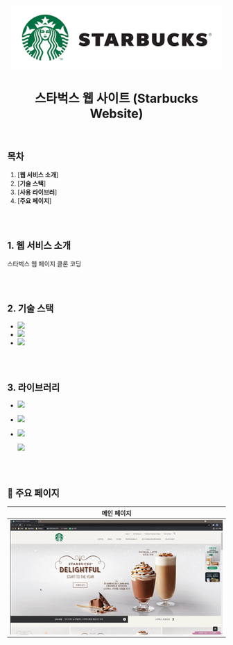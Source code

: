 <div align="center">
  <br />
  <img src=".\README.assets\starbucks_title_logo.png" alt="Starbucks" height="150px" />
  <br />
  <h1>스타벅스 웹 사이트 (Starbucks Website)</h1>
  <br />
</div>


## 목차

1. [**웹 서비스 소개**]
2. [**기술 스택**]
3. [**사용 라이브러**]
4. [**주요 페이지**]

<br /><br />


##  1. 웹 서비스 소개

스타벅스 웹 페이지 클론 코딩

<br /><br />

## 2. 기술 스택

- ![](https://img.shields.io/badge/-JavaScript-F7DF1E?&logo=javascript&logoColor=white) 
- ![](https://img.shields.io/badge/CSS-1572B6?&logo=css3&logoColor=white) 
- ![](https://img.shields.io/badge/-HTML5-E34F26?&logo=html5&logoColor=white) 

<br /><br />

## 3.  라이브러리

- ![](https://img.shields.io/badge/-Swiper-6332F6?&logo=swiper&logoColor=white) 

- ![](https://img.shields.io/badge/-Lodash-gray) 

- ![](https://img.shields.io/badge/-Gsap-green) 

  ![](https://img.shields.io/badge/-ScrollMagic-orange?&logo=html5&logoColor=white) 

<br /><br />

## 📄 주요 페이지

|                메인 페이지                 |
| :----------------------------------------: |
| ![](README.assets/ezgif.com-gif-maker.gif) |
